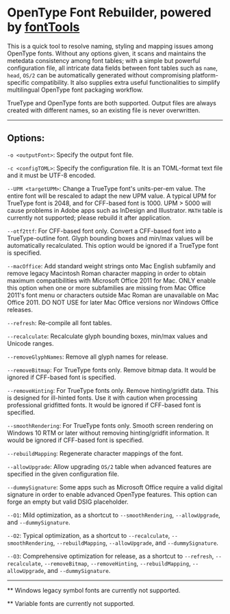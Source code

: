# OpenType Font Rebuilder, powered by [fontTools](https://github.com/fonttools/fonttools)

This is a quick tool to resolve naming, styling and mapping issues
among OpenType fonts. Without any options given, it scans and
maintains the metedata consistency among font tables; with a simple
but powerful configuration file, all intricate data fields
between font tables such as `name`, `head`, `OS/2` can be
automatically generated without compromising platform-specific
compatibility. It also supplies extra useful functionalities
to simplify multilingual OpenType font packaging workflow.

TrueType and OpenType fonts are both supported. Output files are
always created with different names, so an existing file is
never overwritten.

***

## Options:
`-o <outputFont>`: Specify the output font file.

`-c <configTOML>`: Specify the configuration file. It is an
    TOML-format text file and it must be UTF-8 encoded.

`--UPM <targetUPM>`: Change a TrueType font's units-per-em value.
    The entire font will be rescaled to adapt the new UPM value.
    A typical UPM for TrueType font is 2048, and for CFF-based
    font is 1000. UPM > 5000 will cause problems in Adobe apps
    such as InDesign and Illustrator. `MATH` table is currently
    not supported; please rebuild it after application.

`--otf2ttf`: For CFF-based font only. Convert a CFF-based font
    into a TrueType-outline font. Glyph bounding boxes and
    min/max values will be automatically recalculated. This
    option would be ignored if a TrueType font is specified.

`--macOffice`: Add standard weight strings onto Mac English
    subfamily and remove legacy Macintosh Roman character
    mapping in order to obtain maximum compatibilities with
    Microsoft Office 2011 for Mac. ONLY enable this option when
    one or more subfamilies are missing from Mac Office 2011's
    font menu or characters outside Mac Roman are unavailable on
    Mac Office 2011. DO NOT USE for later Mac Office versions
    nor Windows Office releases.

`--refresh`: Re-compile all font tables.

`--recalculate`: Recalculate glyph bounding boxes, min/max values
    and Unicode ranges.

`--removeGlyphNames`: Remove all glyph names for release.

`--removeBitmap`: For TrueType fonts only. Remove bitmap data. It
    would be ignored if CFF-based font is specified.

`--removeHinting`: For TrueType fonts only. Remove hinting/gridfit
    data. This is designed for ill-hinted fonts. Use it with
    caution when processing professional gridfitted fonts. It
    would be ignored if CFF-based font is specified.
    
`--smoothRendering`: For TrueType fonts only. Smooth screen
    rendering on Windows 10 RTM or later without removing
    hinting/gridfit information. It would be ignored if
    CFF-based font is specified.

`--rebuildMapping`: Regenerate character mappings of the font.

`--allowUpgrade`: Allow upgrading `OS/2` table when advanced
    features are specified in the given configuration file.

`--dummySignature`: Some apps such as Microsoft Office require a
    valid digital signature in order to enable advanced OpenType
    features. This option can forge an empty but valid DSIG
    placeholder.

`--O1`: Mild optimization, as a shortcut to `--smoothRendering`,
    `--allowUpgrade`, and `--dummySignature`.

`--O2`: Typical optimization, as a shortcut to `--recalculate`, 
    `--smoothRendering`, `--rebuildMapping`, `--allowUpgrade`,
    and `--dummySignature`.

`--O3`: Comprehensive optimization for release, as a shortcut to
    `--refresh`, `--recalculate`, `--removeBitmap`, `--removeHinting`,
    `--rebuildMapping`, `--allowUpgrade`, and `--dummySignature`.

***

** Windows legacy symbol fonts are currently not supported.

** Variable fonts are currently not supported.
